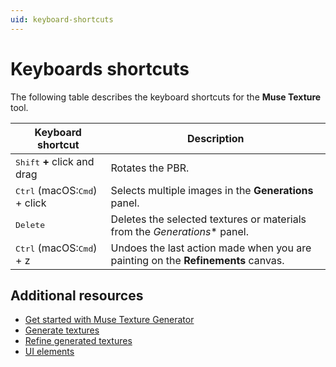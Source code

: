 ```yaml
---
uid: keyboard-shortcuts
---
```


# Keyboards shortcuts

The following table describes the keyboard shortcuts for the **Muse Texture** tool.

| Keyboard shortcut | Description |
| --- | --- |
| <kbd>Shift</kbd> **+** click and drag | Rotates the PBR. |
| <kbd>Ctrl</kbd> (macOS:<kbd>Cmd</kbd>) + click | Selects multiple images in the  **Generations** panel. |
| <kbd>Delete</kbd> | Deletes the selected textures or materials from the *Generations** panel. |
| <kbd>Ctrl</kbd> (macOS:<kbd>Cmd</kbd>) + z | Undoes the last action made when you are painting on the **Refinements** canvas. |

## Additional resources

* [Get started with Muse Texture Generator](xref:get-started)
* [Generate textures](xref:generate)
* [Refine generated textures](xref:refine)
* [UI elements](xref:ui-elements)